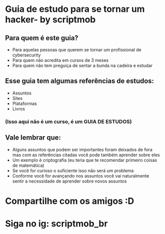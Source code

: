 # Guia de estudo para se tornar um hacker- by scriptmob

## Para quem é este guia?
- Para aquelas pessoas que querem se tornar um profissional de cybersecurity
- Para quem não acredita em cursos de 3 meses
- Para quem não tem preguiça de sentar a bunda na cadeira e estudar

## Esse guia tem algumas referências de estudos:

- Assuntos
- Sites
- Plataformas
- Livros
### (Isso aqui não é um curso, é um GUIA DE ESTUDOS)

## Vale lembrar que:
- Alguns assuntos que podem ser importantes foram deixados de fora mas com as referências citadas você pode também aprender sobre eles
- Um exemplo é criptografia (eu teria que te recomendar primeiro coisas de matemática)
- Se você for curioso o suficiente isso não será um problema
- Conforme você for avançando nos assuntos você vai naturalmente sentir a necessidade de aprender sobre novos assuntos

# Compartilhe com os amigos :D
# Siga no ig: scriptmob_br
